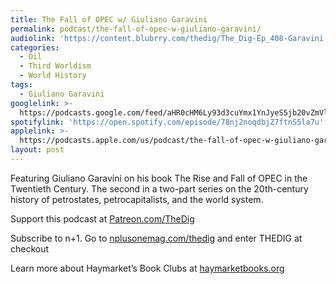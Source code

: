 ```yaml
---
title: The Fall of OPEC w/ Giuliano Garavini
permalink: podcast/the-fall-of-opec-w-giuliano-garavini/
audiolink: 'https://content.blubrry.com/thedig/The_Dig-Ep_408-Garavini.mp3'
categories:
  - Oil
  - Third Worldism
  - World History
tags:
  - Giuliano Garavini
googlelink: >-
  https://podcasts.google.com/feed/aHR0cHM6Ly93d3cuYmx1YnJyeS5jb20vZmVlZHMvdGhlZGlnLnhtbA/episode/aHR0cHM6Ly90aGVkaWcuYmx1YnJyeS5uZXQvP3A9MjQyNw?sa=X&ved=0CAUQkfYCahcKEwi44f7r1b-AAxUAAAAAHQAAAAAQNg
spotifylink: 'https://open.spotify.com/episode/78nj2noqdbjZ7ftnS5la7u'
applelink: >-
  https://podcasts.apple.com/us/podcast/the-fall-of-opec-w-giuliano-garavini/id1043245989?i=1000617476004
layout: post
---
```


Featuring Giuliano Garavini on his book The Rise and Fall of OPEC in the Twentieth Century. The second in a two-part series on the 20th-century history of petrostates, petrocapitalists, and the world system.

Support this podcast at [Patreon.com/TheDig](Patreon.com/TheDig)

Subscribe to n+1. Go to [nplusonemag.com/thedig](nplusonemag.com/thedig) and enter THEDIG at checkout

Learn more about Haymarket’s Book Clubs at [haymarketbooks.org](haymarketbooks.org)
